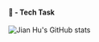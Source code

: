 <h4> 🍁 - Tech Task </h4>




![Jian Hu's GitHub stats](https://github-readme-stats.vercel.app/api?username=TheDmitryY&show_icons=true)

<!-- [![Top Langs](https://github-readme-stats.vercel.app/api/top-langs/?username=TheDmitry)](https://github.com/anuraghazra/github-readme-stats)




